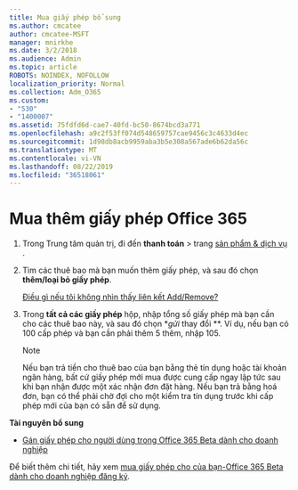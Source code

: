 ```yaml
---
title: Mua giấy phép bổ sung
ms.author: cmcatee
author: cmcatee-MSFT
manager: mnirkhe
ms.date: 3/2/2018
ms.audience: Admin
ms.topic: article
ROBOTS: NOINDEX, NOFOLLOW
localization_priority: Normal
ms.collection: Adm_O365
ms.custom:
- "530"
- "1400007"
ms.assetid: 75fdfd6d-cae7-40fd-bc50-8674bcd3a771
ms.openlocfilehash: a9c2f53ff074d548659757cae9456c3c4633d4ec
ms.sourcegitcommit: 1d98db8acb9959aba3b5e308a567ade6b62da56c
ms.translationtype: MT
ms.contentlocale: vi-VN
ms.lasthandoff: 08/22/2019
ms.locfileid: "36518061"
---
```

# <a name="buy-additional-office-365-licenses"></a>Mua thêm giấy phép Office 365

1. Trong Trung tâm quản trị, đi đến **thanh toán** \> trang [sản phẩm & dịch vụ](https://go.microsoft.com/fwlink/p/?linkid=842054) .

2. Tìm các thuê bao mà bạn muốn thêm giấy phép, và sau đó chọn **thêm/loại bỏ giấy phép**.

    [Điều gì nếu tôi không nhìn thấy liên kết Add/Remove?](https://docs.microsoft.com/office365/admin/subscriptions-and-billing/buy-licenses#what-if-i-dont-see-the-addremove-licenses-link)

3. Trong **tất cả các giấy phép** hộp, nhập tổng số giấy phép mà bạn cần cho các thuê bao này, và sau đó chọn **gửi* thay đổi **. Ví dụ, nếu bạn có 100 cấp phép và bạn cần phải thêm 5 thêm, nhập 105.

    > [!NOTE]
    > Nếu bạn trả tiền cho thuê bao của bạn bằng thẻ tín dụng hoặc tài khoản ngân hàng, bất cứ giấy phép mới mua được cung cấp ngay lập tức sau khi bạn nhận được một xác nhận đơn đặt hàng. Nếu bạn trả bằng hoá đơn, bạn có thể phải chờ đợi cho một kiểm tra tín dụng trước khi cấp phép mới của bạn có sẵn để sử dụng.
  
**Tài nguyên bổ sung**

- [Gán giấy phép cho người dùng trong Office 365 Beta dành cho doanh nghiệp](https://docs.microsoft.com/office365/admin/subscriptions-and-billing/assign-licenses-to-users)

Để biết thêm chi tiết, hãy xem [mua giấy phép cho của bạn-Office 365 Beta dành cho doanh nghiệp đăng ký](https://docs.microsoft.com/office365/admin/subscriptions-and-billing/buy-licenses).